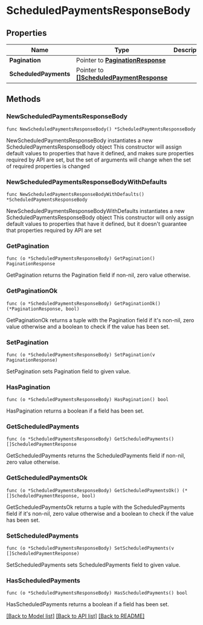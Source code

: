 # ScheduledPaymentsResponseBody

## Properties

Name | Type | Description | Notes
------------ | ------------- | ------------- | -------------
**Pagination** | Pointer to [**PaginationResponse**](PaginationResponse.md) |  | [optional] 
**ScheduledPayments** | Pointer to [**[]ScheduledPaymentResponse**](ScheduledPaymentResponse.md) |  | [optional] 

## Methods

### NewScheduledPaymentsResponseBody

`func NewScheduledPaymentsResponseBody() *ScheduledPaymentsResponseBody`

NewScheduledPaymentsResponseBody instantiates a new ScheduledPaymentsResponseBody object
This constructor will assign default values to properties that have it defined,
and makes sure properties required by API are set, but the set of arguments
will change when the set of required properties is changed

### NewScheduledPaymentsResponseBodyWithDefaults

`func NewScheduledPaymentsResponseBodyWithDefaults() *ScheduledPaymentsResponseBody`

NewScheduledPaymentsResponseBodyWithDefaults instantiates a new ScheduledPaymentsResponseBody object
This constructor will only assign default values to properties that have it defined,
but it doesn't guarantee that properties required by API are set

### GetPagination

`func (o *ScheduledPaymentsResponseBody) GetPagination() PaginationResponse`

GetPagination returns the Pagination field if non-nil, zero value otherwise.

### GetPaginationOk

`func (o *ScheduledPaymentsResponseBody) GetPaginationOk() (*PaginationResponse, bool)`

GetPaginationOk returns a tuple with the Pagination field if it's non-nil, zero value otherwise
and a boolean to check if the value has been set.

### SetPagination

`func (o *ScheduledPaymentsResponseBody) SetPagination(v PaginationResponse)`

SetPagination sets Pagination field to given value.

### HasPagination

`func (o *ScheduledPaymentsResponseBody) HasPagination() bool`

HasPagination returns a boolean if a field has been set.

### GetScheduledPayments

`func (o *ScheduledPaymentsResponseBody) GetScheduledPayments() []ScheduledPaymentResponse`

GetScheduledPayments returns the ScheduledPayments field if non-nil, zero value otherwise.

### GetScheduledPaymentsOk

`func (o *ScheduledPaymentsResponseBody) GetScheduledPaymentsOk() (*[]ScheduledPaymentResponse, bool)`

GetScheduledPaymentsOk returns a tuple with the ScheduledPayments field if it's non-nil, zero value otherwise
and a boolean to check if the value has been set.

### SetScheduledPayments

`func (o *ScheduledPaymentsResponseBody) SetScheduledPayments(v []ScheduledPaymentResponse)`

SetScheduledPayments sets ScheduledPayments field to given value.

### HasScheduledPayments

`func (o *ScheduledPaymentsResponseBody) HasScheduledPayments() bool`

HasScheduledPayments returns a boolean if a field has been set.


[[Back to Model list]](../README.md#documentation-for-models) [[Back to API list]](../README.md#documentation-for-api-endpoints) [[Back to README]](../README.md)


